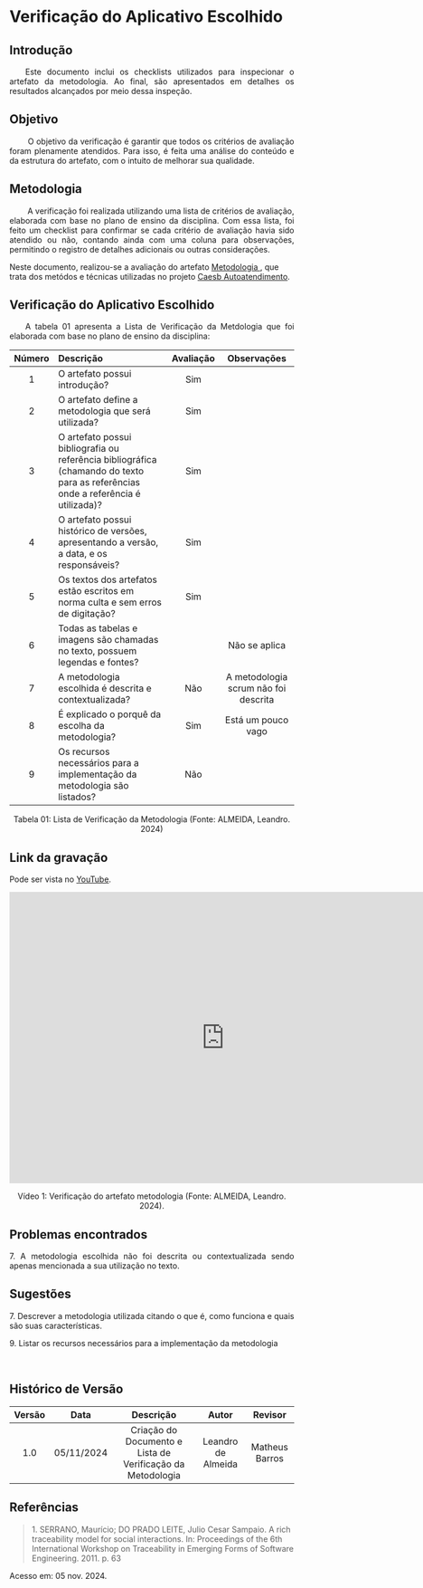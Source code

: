 # Verificação do Aplicativo Escolhido

## Introdução
<p align="justify">
&emsp;&emsp;Este documento inclui os checklists utilizados para inspecionar o artefato da metodologia. Ao final, são apresentados em detalhes os resultados alcançados por meio dessa inspeção.
</p>

## Objetivo
<p align="justify">
&emsp;&emsp; O objetivo da verificação é garantir que todos os critérios de avaliação foram plenamente atendidos. Para isso, é feita uma análise do conteúdo e da estrutura do artefato, com o intuito de melhorar sua qualidade.
</p>

## Metodologia
<p align="justify">
&emsp;&emsp; A verificação foi realizada utilizando uma lista de critérios de avaliação, elaborada com base no plano de ensino da disciplina. Com essa lista, foi feito um checklist para confirmar se cada critério de avaliação havia sido atendido ou não, contando ainda com uma coluna para observações, permitindo o registro de detalhes adicionais ou outras considerações.

Neste documento, realizou-se a avaliação do artefato <a href="https://github.com/Requisitos-de-Software/2024.2-CAESB-Autoatendimento">Metodologia </a>, que trata dos metódos e técnicas utilizadas no projeto  <a href="https://github.com/Requisitos-de-Software/2024.2-CAESB-Autoatendimento">Caesb Autoatendimento</a>.
</p>


## Verificação do Aplicativo Escolhido
<p align="justify">
&emsp;&emsp;A tabela 01 apresenta a Lista de Verificação da Metdologia que foi elaborada com base no plano de ensino da disciplina:
</p>


| Número | Descrição                                                                                                                        | Avaliação | Observações |
| :----: | :------------------------------------------------------------------------------------------------------------------------------- | :-------: | :---------: |
| 1      | O artefato possui introdução?                                                                                                    |    Sim       |             |
| 2      | O artefato define a metodologia que será utilizada?                                                                              |       Sim     |             |
| 3      | O artefato possui bibliografia ou referência bibliográfica (chamando do texto para as referências onde a referência é utilizada)?|   Sim         |             |
| 4      | O artefato possui histórico de versões, apresentando a versão, a data, e os responsáveis?                                        |    Sim        |             |
| 5      | Os textos dos artefatos estão escritos em norma culta e sem erros de digitação?                                                  |     Sim       |             |
| 6      | Todas as tabelas e imagens são chamadas no texto, possuem legendas e fontes?                                                     |               |   Não se aplica |
| 7      | A metodologia escolhida é descrita e contextualizada?                                                                            |    Não  | A metodologia scrum não foi descrita         |
| 8      | É explicado o porquê da escolha da metodologia?                                                                                  |    Sim       | Está um pouco vago            |
| 9      | Os recursos necessários para a implementação da metodologia são listados?                                                        |   Não        |             |

<center>
<figcaption>Tabela 01: Lista de Verificação da Metodologia (Fonte: ALMEIDA, Leandro. 2024)</figcaption>
</center>

## Link da gravação
Pode ser vista no [YouTube](https://youtu.be/QUgt46e-qe0).</p>

<center>
    <iframe width="760" height="515" src="https://www.youtube.com/embed/QUgt46e-qe0?si=taLRR4ycl5KxMWuo" title="YouTube video player" frameborder="0" allow="accelerometer; autoplay; clipboard-write; encrypted-media; gyroscope; picture-in-picture; web-share" referrerpolicy="strict-origin-when-cross-origin" allowfullscreen></iframe>
    <p>Vídeo 1: Verificação do artefato metodologia (Fonte: ALMEIDA, Leandro. 2024).</p>
</center>

## Problemas encontrados
<p align="justify">7. A metodologia escolhida não foi descrita ou contextualizada sendo apenas mencionada a sua utilização no texto. </p>

## Sugestões
<p align="justify">7. Descrever a metodologia utilizada citando o que é, como funciona e quais são suas características.</p>
<p align="justify">9. Listar os recursos necessários para a implementação da metodologia</p>
<br>



## Histórico de Versão

| Versão |    Data    |      Descrição       |  Autor  | Revisor |
| :----: | :--------: | :------------------: | :-----: | :-----: |
|  1.0  | 05/11/2024 | Criação do Documento e Lista de Verificação da Metodologia | Leandro de Almeida | Matheus Barros|




## Referências

> <p id="1">1. SERRANO, Maurício; DO PRADO LEITE, Julio Cesar Sampaio. A rich traceability model for social interactions. In: Proceedings of the 6th International Workshop on Traceability in Emerging Forms of Software Engineering. 2011. p. 63
   Acesso em: 05 nov. 2024.
</p>
